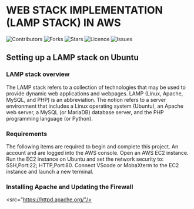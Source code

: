 # WEB STACK IMPLEMENTATION (LAMP STACK) IN AWS
</a>

![Contributors](https://img.shields.io/github/contributors/Gozinne/Project-1?style=plastic)
![Forks](https://img.shields.io/github/forks/Gozinne/Project-1)
![Stars](https://img.shields.io/github/stars/Gozinne/Project-1)
![Licence](https://img.shields.io/github/license/Gozinne/Project-1)
![Issues](https://img.shields.io/github/issues/Gozinne/Project-1)

## Setting up a LAMP stack on Ubuntu

### LAMP stack overview

The LAMP stack refers to a collection of technologies that may be used to provide dynamic web applications and webpages. 
LAMP (Linux, Apache, MySQL, and PHP) is an abbreviation. 
The notion refers to a server environment that includes a Linux operating system (Ubuntu), an Apache web server, a MySQL (or MariaDB) database server, and the PHP programming language (or Python).

### Requirements

The following items are required to begin and complete this project.
An account and are logged into the AWS console.
Open an AWS EC2 instance.
Run the EC2 instance on Ubuntu and set the network security to: SSH,Port:22; HTTP,Port:80.
Connect VScode or MobaXterm to the EC2 instance and launch a new terminal.

### Installing Apache and Updating the Firewall

<src="https://httpd.apache.org/"/> 
